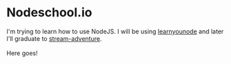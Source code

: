 Nodeschool.io
=============

I'm trying to learn how to use NodeJS. I will be using [learnyounode](https://github.com/rvagg/learnyounode) and later I'll graduate to [stream-adventure](https://github.com/substack/stream-adventure).
<br><br>
Here goes!